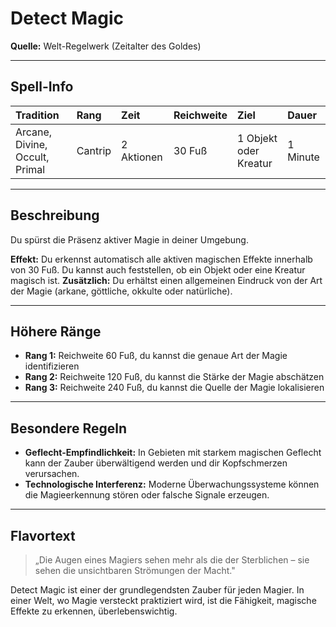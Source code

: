 # **Detect Magic**
**Quelle:** Welt-Regelwerk (Zeitalter des Goldes)

---

## **Spell-Info**
| **Tradition** | **Rang** | **Zeit** | **Reichweite** | **Ziel** | **Dauer** |
|:--|:--|:--|:--|:--|:--|
| Arcane, Divine, Occult, Primal | Cantrip | 2 Aktionen | 30 Fuß | 1 Objekt oder Kreatur | 1 Minute |

---

## **Beschreibung**
Du spürst die Präsenz aktiver Magie in deiner Umgebung.

**Effekt:** Du erkennst automatisch alle aktiven magischen Effekte innerhalb von 30 Fuß. Du kannst auch feststellen, ob ein Objekt oder eine Kreatur magisch ist.
**Zusätzlich:** Du erhältst einen allgemeinen Eindruck von der Art der Magie (arkane, göttliche, okkulte oder natürliche).

---

## **Höhere Ränge**
- **Rang 1:** Reichweite 60 Fuß, du kannst die genaue Art der Magie identifizieren
- **Rang 2:** Reichweite 120 Fuß, du kannst die Stärke der Magie abschätzen
- **Rang 3:** Reichweite 240 Fuß, du kannst die Quelle der Magie lokalisieren

---

## **Besondere Regeln**
- **Geflecht-Empfindlichkeit:** In Gebieten mit starkem magischen Geflecht kann der Zauber überwältigend werden und dir Kopfschmerzen verursachen.
- **Technologische Interferenz:** Moderne Überwachungssysteme können die Magieerkennung stören oder falsche Signale erzeugen.

---

## **Flavortext**
> „Die Augen eines Magiers sehen mehr als die der Sterblichen – sie sehen die unsichtbaren Strömungen der Macht."

Detect Magic ist einer der grundlegendsten Zauber für jeden Magier. In einer Welt, wo Magie versteckt praktiziert wird, ist die Fähigkeit, magische Effekte zu erkennen, überlebenswichtig.
